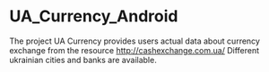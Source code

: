 UA_Currency_Android
===================

The project UA Currency provides users actual data about currency exchange from the resource http://cashexchange.com.ua/
Different ukrainian cities and banks are available.
